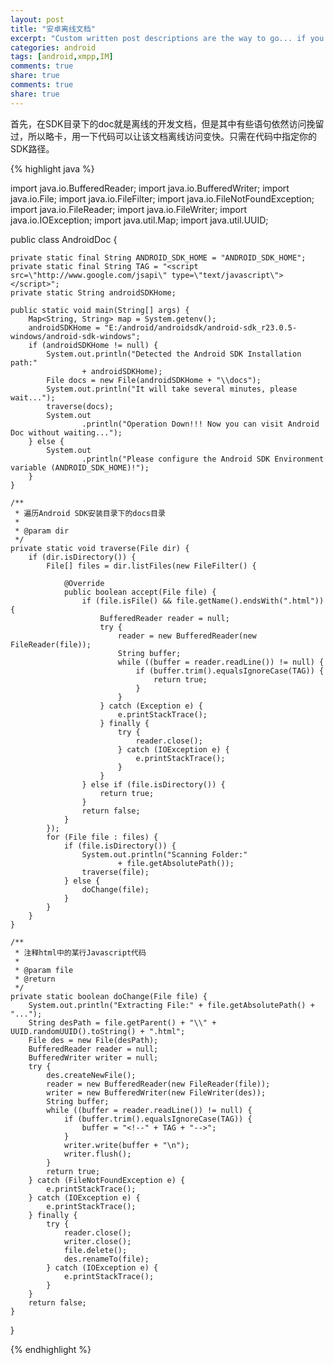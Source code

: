 ```yaml
---
layout: post
title: "安卓离线文档"
excerpt: "Custom written post descriptions are the way to go... if you're not lazy."
categories: android
tags: [android,xmpp,IM]
comments: true
share: true
comments: true
share: true
---
```



首先，在SDK目录下的doc就是离线的开发文档，但是其中有些语句依然访问挽留过，所以略卡，用一下代码可以让该文档离线访问变快。只需在代码中指定你的SDK路径。

{% highlight java %}


import java.io.BufferedReader;
import java.io.BufferedWriter;
import java.io.File;
import java.io.FileFilter;
import java.io.FileNotFoundException;
import java.io.FileReader;
import java.io.FileWriter;
import java.io.IOException;
import java.util.Map;
import java.util.UUID;
 
public class AndroidDoc {
 
    private static final String ANDROID_SDK_HOME = "ANDROID_SDK_HOME";
    private static final String TAG = "<script src=\"http://www.google.com/jsapi\" type=\"text/javascript\"></script>";
    private static String androidSDKHome;
 
    public static void main(String[] args) {
        Map<String, String> map = System.getenv();
        androidSDKHome = "E:/android/androidsdk/android-sdk_r23.0.5-windows/android-sdk-windows";
        if (androidSDKHome != null) {
            System.out.println("Detected the Android SDK Installation path:"
                    + androidSDKHome);
            File docs = new File(androidSDKHome + "\\docs");
            System.out.println("It will take several minutes, please wait...");
            traverse(docs);
            System.out
                    .println("Operation Down!!! Now you can visit Android Doc without waiting...");
        } else {
            System.out
                    .println("Please configure the Android SDK Environment variable (ANDROID_SDK_HOME)!");
        }
    }
 
    /**
     * 遍历Android SDK安装目录下的docs目录
     * 
     * @param dir
     */
    private static void traverse(File dir) {
        if (dir.isDirectory()) {
            File[] files = dir.listFiles(new FileFilter() {
 
                @Override
                public boolean accept(File file) {
                    if (file.isFile() && file.getName().endsWith(".html")) {
                        BufferedReader reader = null;
                        try {
                            reader = new BufferedReader(new FileReader(file));
                            String buffer;
                            while ((buffer = reader.readLine()) != null) {
                                if (buffer.trim().equalsIgnoreCase(TAG)) {
                                    return true;
                                }
                            }
                        } catch (Exception e) {
                            e.printStackTrace();
                        } finally {
                            try {
                                reader.close();
                            } catch (IOException e) {
                                e.printStackTrace();
                            }
                        }
                    } else if (file.isDirectory()) {
                        return true;
                    }
                    return false;
                }
            });
            for (File file : files) {
                if (file.isDirectory()) {
                    System.out.println("Scanning Folder:"
                            + file.getAbsolutePath());
                    traverse(file);
                } else {
                    doChange(file);
                }
            }
        }
    }
 
    /**
     * 注释html中的某行Javascript代码
     * 
     * @param file
     * @return
     */
    private static boolean doChange(File file) {
        System.out.println("Extracting File:" + file.getAbsolutePath() + "...");
        String desPath = file.getParent() + "\\" + UUID.randomUUID().toString() + ".html";
        File des = new File(desPath);
        BufferedReader reader = null;
        BufferedWriter writer = null;
        try {
            des.createNewFile();
            reader = new BufferedReader(new FileReader(file));
            writer = new BufferedWriter(new FileWriter(des));
            String buffer;
            while ((buffer = reader.readLine()) != null) {
                if (buffer.trim().equalsIgnoreCase(TAG)) {
                    buffer = "<!--" + TAG + "-->";
                }
                writer.write(buffer + "\n");
                writer.flush();
            }
            return true;
        } catch (FileNotFoundException e) {
            e.printStackTrace();
        } catch (IOException e) {
            e.printStackTrace();
        } finally {
            try {
                reader.close();
                writer.close();
                file.delete();
                des.renameTo(file);
            } catch (IOException e) {
                e.printStackTrace();
            }
        }
        return false;
    }
 
}



{% endhighlight %}
